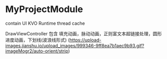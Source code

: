 # MyProjectModule
contain UI  KVO Runtime thread  cache


DrawViewController 包含 填充动画，脉动动画，正则富文本超链接处理，圆形进度动画，下划线(波浪线形式)
(https://upload-images.jianshu.io/upload_images/999346-9ff8ea7b1aec9b93.gif?imageMogr2/auto-orient/strip)

